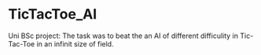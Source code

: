 # TicTacToe_AI
Uni BSc project: The task  was to beat the an AI of different difficulity in Tic-Tac-Toe in an infinit size of field.
